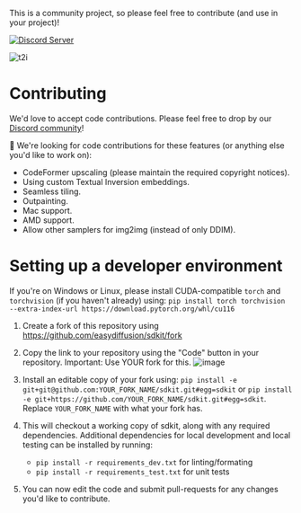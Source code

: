 This is a community project, so please feel free to contribute (and use in your project)!

[![Discord Server](https://img.shields.io/discord/1014774730907209781?label=Discord)](https://discord.com/invite/u9yhsFmEkB)

![t2i](https://raw.githubusercontent.com/Stability-AI/stablediffusion/main/assets/stable-samples/txt2img/768/merged-0006.png)

# Contributing
We'd love to accept code contributions. Please feel free to drop by our [Discord community](https://discord.com/invite/u9yhsFmEkB)!

📢 We're looking for code contributions for these features (or anything else you'd like to work on):
- CodeFormer upscaling (please maintain the required copyright notices).
- Using custom Textual Inversion embeddings.
- Seamless tiling.
- Outpainting.
- Mac support.
- AMD support.
- Allow other samplers for img2img (instead of only DDIM).

# Setting up a developer environment
If you're on Windows or Linux, please install CUDA-compatible `torch` and `torchvision` (if you haven't already) using: `pip install torch torchvision --extra-index-url https://download.pytorch.org/whl/cu116`

1. Create a fork of this repository using https://github.com/easydiffusion/sdkit/fork
2. Copy the link to your repository using the "Code" button in your repository. Important: Use YOUR fork for this.
![image](https://user-images.githubusercontent.com/844287/209371553-38ef7144-897e-4211-a186-5a235ff71375.png)

3. Install an editable copy of your fork using: `pip install -e git+git@github.com:YOUR_FORK_NAME/sdkit.git#egg=sdkit` or `pip install -e git+https://github.com/YOUR_FORK_NAME/sdkit.git#egg=sdkit`. Replace `YOUR_FORK_NAME` with what your fork has.
4. This will checkout a working copy of sdkit, along with any required dependencies. Additional dependencies for local development and local testing can be installed by running:
   * `pip install -r requirements_dev.txt` for linting/formating 
   * `pip install -r requirements_test.txt` for unit tests
5. You can now edit the code and submit pull-requests for any changes you'd like to contribute.
